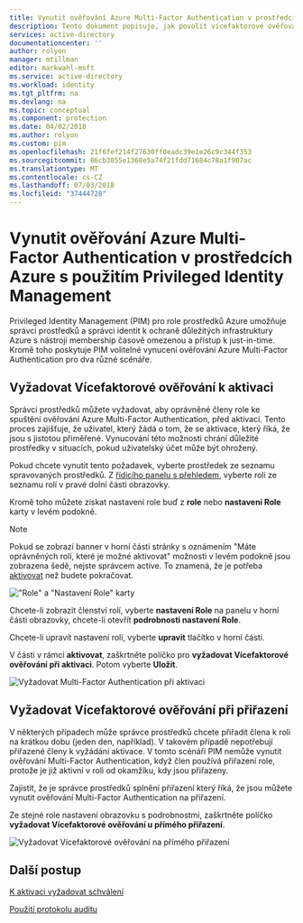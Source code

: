 ```yaml
---
title: Vynutit ověřování Azure Multi-Factor Authentication v prostředcích Azure s použitím Privileged Identity Management | Dokumentace Microsoftu
description: Tento dokument popisuje, jak povolit vícefaktorové ověřování pro prostředky PIM.
services: active-directory
documentationcenter: ''
author: rolyon
manager: mtillman
editor: markwahl-msft
ms.service: active-directory
ms.workload: identity
ms.tgt_pltfrm: na
ms.devlang: na
ms.topic: conceptual
ms.component: protection
ms.date: 04/02/2018
ms.author: rolyon
ms.custom: pim
ms.openlocfilehash: 21f6fef214f27630ff0eadc39e1e26c9c344f353
ms.sourcegitcommit: 86cb3855e1368e5a74f21fdd71684c78a1f907ac
ms.translationtype: MT
ms.contentlocale: cs-CZ
ms.lasthandoff: 07/03/2018
ms.locfileid: "37444728"
---
```

# <a name="enforce-azure-multi-factor-authentication-in-azure-resources-by-using-privileged-identity-management"></a>Vynutit ověřování Azure Multi-Factor Authentication v prostředcích Azure s použitím Privileged Identity Management

Privileged Identity Management (PIM) pro role prostředků Azure umožňuje správci prostředků a správci identit k ochraně důležitých infrastruktury Azure s nástroji membership časově omezenou a přístup k just-in-time. Kromě toho poskytuje PIM volitelné vynucení ověřování Azure Multi-Factor Authentication pro dva různé scénáře.

## <a name="require-multi-factor-authentication-to-activate"></a>Vyžadovat Vícefaktorové ověřování k aktivaci

Správci prostředků můžete vyžadovat, aby oprávněné členy role ke spuštění ověřování Azure Multi-Factor Authentication, před aktivací. Tento proces zajišťuje, že uživatel, který žádá o tom, že se aktivace, který říká, že jsou s jistotou přiměřené. Vynucování této možnosti chrání důležité prostředky v situacích, pokud uživatelský účet může být ohrožený. 

Pokud chcete vynutit tento požadavek, vyberte prostředek ze seznamu spravovaných prostředků. Z [řídicího panelu s přehledem](pim-resource-roles-overview-dashboards.md), vyberte roli ze seznamu rolí v pravé dolní části obrazovky.

Kromě toho můžete získat nastavení role buď z **role** nebo **nastavení Role** karty v levém podokně.

>[!Note]
>Pokud se zobrazí banner v horní části stránky s oznámením "Máte oprávněných rolí, které je možné aktivovat" možnosti v levém podokně jsou zobrazena šedě, nejste správcem active. To znamená, že je potřeba [aktivovat](pim-resource-roles-activate-your-roles.md) než budete pokračovat.

!["Role" a "Nastavení Role" karty ](media/azure-pim-resource-rbac/aadpim_rbac_manage_a_role_v2.png)

Chcete-li zobrazit členství rolí, vyberte **nastavení Role** na panelu v horní části obrazovky, chcete-li otevřít **podrobnosti nastavení Role**.

Chcete-li upravit nastavení rolí, vyberte **upravit** tlačítko v horní části.

V části v rámci **aktivovat**, zaškrtněte políčko pro **vyžadovat Vícefaktorové ověřování při aktivaci**. Potom vyberte **Uložit**.

![Vyžadovat Multi-Factor Authentication při aktivaci](media/azure-pim-resource-rbac/aadpim_rbac_require_mfa.png)

## <a name="require-multi-factor-authentication-on-assignment"></a>Vyžadovat Vícefaktorové ověřování při přiřazení

V některých případech může správce prostředků chcete přiřadit člena k roli na krátkou dobu (jeden den, například). V takovém případě nepotřebují přiřazené členy k vyžádání aktivace. V tomto scénáři PIM nemůže vynutit ověřování Multi-Factor Authentication, když člen používá přiřazení role, protože je již aktivní v roli od okamžiku, kdy jsou přiřazeny.

Zajistit, že je správce prostředků splnění přiřazení který říká, že jsou můžete vynutit ověřování Multi-Factor Authentication na přiřazení.

Ze stejné role nastavení obrazovku s podrobnostmi, zaškrtněte políčko **vyžadovat Vícefaktorové ověřování u přímého přiřazení**.

![Vyžadovat Vícefaktorové ověřování na přímého přiřazení](media/azure-pim-resource-rbac/aadpim_rbac_require_mfa_on_assignment.png)

## <a name="next-steps"></a>Další postup

[K aktivaci vyžadovat schválení](pim-resource-roles-approval-workflow.md)

[Použití protokolu auditu](pim-resource-roles-use-the-audit-log.md)



